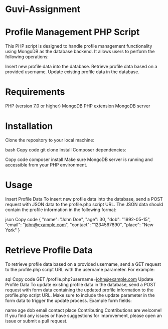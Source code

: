 # Guvi-Assignment

# Profile Management PHP Script
This PHP script is designed to handle profile management functionality using MongoDB as the database backend. It allows users to perform the following operations:

Insert new profile data into the database.
Retrieve profile data based on a provided username.
Update existing profile data in the database.
# Requirements
PHP (version 7.0 or higher)
MongoDB PHP extension
MongoDB server
# Installation
Clone the repository to your local machine:

bash
Copy code
git clone <repository-url>
Install Composer dependencies:

Copy code
composer install
Make sure MongoDB server is running and accessible from your PHP environment.

# Usage
Insert Profile Data
To insert new profile data into the database, send a POST request with JSON data to the profile.php script URL. The JSON data should contain the profile information in the following format:

json
Copy code
{
  "name": "John Doe",
  "age": 30,
  "dob": "1992-05-15",
  "email": "john@example.com",
  "contact": "1234567890",
  "place": "New York"
}
# Retrieve Profile Data
To retrieve profile data based on a provided username, send a GET request to the profile.php script URL with the username parameter. For example:

sql
Copy code
GET /profile.php?username=john@example.com
Update Profile Data
To update existing profile data in the database, send a POST request with form data containing the updated profile information to the profile.php script URL. Make sure to include the update parameter in the form data to trigger the update process. Example form fields:

name
age
dob
email
contact
place
Contributing
Contributions are welcome! If you find any issues or have suggestions for improvement, please open an issue or submit a pull request.
